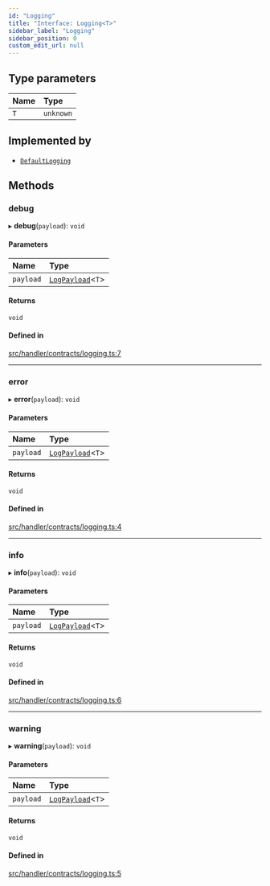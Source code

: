 ```yaml
---
id: "Logging"
title: "Interface: Logging<T>"
sidebar_label: "Logging"
sidebar_position: 0
custom_edit_url: null
---
```


## Type parameters

| Name | Type |
| :------ | :------ |
| `T` | `unknown` |

## Implemented by

- [`DefaultLogging`](../classes/DefaultLogging.md)

## Methods

### debug

▸ **debug**(`payload`): `void`

#### Parameters

| Name | Type |
| :------ | :------ |
| `payload` | [`LogPayload`](../modules.md#logpayload)<`T`\> |

#### Returns

`void`

#### Defined in

[src/handler/contracts/logging.ts:7](https://github.com/sern-handler/handler/blob/33f1446/src/handler/contracts/logging.ts#L7)

___

### error

▸ **error**(`payload`): `void`

#### Parameters

| Name | Type |
| :------ | :------ |
| `payload` | [`LogPayload`](../modules.md#logpayload)<`T`\> |

#### Returns

`void`

#### Defined in

[src/handler/contracts/logging.ts:4](https://github.com/sern-handler/handler/blob/33f1446/src/handler/contracts/logging.ts#L4)

___

### info

▸ **info**(`payload`): `void`

#### Parameters

| Name | Type |
| :------ | :------ |
| `payload` | [`LogPayload`](../modules.md#logpayload)<`T`\> |

#### Returns

`void`

#### Defined in

[src/handler/contracts/logging.ts:6](https://github.com/sern-handler/handler/blob/33f1446/src/handler/contracts/logging.ts#L6)

___

### warning

▸ **warning**(`payload`): `void`

#### Parameters

| Name | Type |
| :------ | :------ |
| `payload` | [`LogPayload`](../modules.md#logpayload)<`T`\> |

#### Returns

`void`

#### Defined in

[src/handler/contracts/logging.ts:5](https://github.com/sern-handler/handler/blob/33f1446/src/handler/contracts/logging.ts#L5)
